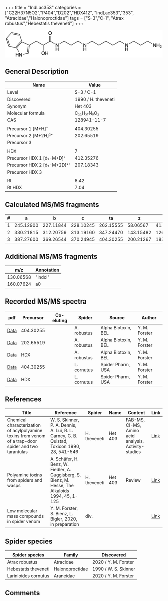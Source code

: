 +++
title = "IndLac353"
categories = ["C22H37N5O2","P404","D202","HDX412",
"IndLac353","353",
"Atracidae","Halonoproctidae"]
tags = ["S-3","C-1",
"Atrax robustus","Hebestatis theveneti"]
+++

![](/img/IndLac353.png)

## General Description

| Name                        | Value               |
|-----------------------------|---------------------|
| Level                       | S-3 / C-1                  |
| Discovered                  | 1990 / H. theveneti |
| Synonym                     | Het 403             |
| Molecular formula           | C₂₂H₃₇N₅O₂          |
| CAS                         | 128941-11-7         |
|                             |                     |
| Precursor 1 [M+H]⁺          | 404.30255           |
| Precursor 2 [M+2H]²⁺        | 202.65519           |
| Precursor 3                 |                     |
|                             |                     |
| HDX                         | 7                   |
| Precursor HDX 1 [d₇-M+D]⁺   | 412.35276           |
| Precursor HDX 2 [d₇-M+2D]²⁺ | 207.18343           |
| Precursor HDX 3             |                     |
|                             |                     |
| Rt                          | 8.42                    |
| Rt HDX                      | 7.04                    |

## Calculated MS/MS fragments

| # | a         | b         | c         | ta        | z         | y         | tz        |
|---|-----------|-----------|-----------|-----------|-----------|-----------|-----------|
| 1 | 245.12900 | 227.11844 | 228.10245 | 262.15555 | 58.06567  | 41.03912  | 75.09222  |
| 2 | 330.21815 | 312.20759 | 313.19160 | 347.24470 | 143.15482 | 126.12827 | 160.18137 |
| 3 | 387.27600 | 369.26544 | 370.24945 | 404.30255 | 200.21267 | 183.18612 | 217.23922 |

## Additional MS/MS fragments

| m/z       | Annotation |
|-----------|------------|
| 130.06568  | "indol"    |
| 160.07624  | a0         |

## Recorded MS/MS spectra

| pdf | Precursor | Co-eluting | Spider | Source | Author |
|-----|-----------|------------|--------|--------|--------|
| [Data](/pdf/A-robustus/404_IndLac353_Ar.pdf) | 404.30255  |            | A. robustus | Alpha Biotoxin, BEL | Y. M. Forster |
| [Data](/pdf/A-robustus/404_IndLac353_Ar_2.pdf) | 202.65519   |            | A. robustus | Alpha Biotoxin, BEL | Y. M. Forster |
| [Data](/pdf/A-robustus/404_IndLac353_Ar_HDX.pdf) | HDX   |            | A. robustus | Alpha Biotoxin, BEL | Y. M. Forster |
| [Data](/pdf/L-cornutus/404_IndLac353_Lc.pdf) | 404.30255 |           | L. cornutus | Spider Pharm, USA | Y. M. Forster |
| [Data](/pdf/L-cornutus/404_IndLac353_Lc_HDX.pdf) | HDX |           | L. cornutus | Spider Pharm, USA | Y. M. Forster |

## References

| Title                                                                                                 | Reference                                                                                         | Spider       | Name    | Content                                              | Link                                                                        |
|-------------------------------------------------------------------------------------------------------|---------------------------------------------------------------------------------------------------|--------------|---------|------------------------------------------------------|-----------------------------------------------------------------------------|
| Chemical characterization of acylpolyamine toxins from venom of a trap-door spider and two tarantulas | W. S. Skinner, P. A. Dennis, A. Lui, R. L. Carney, G. B. Quistad, Toxicon 1990, 28, 541-546       | H. theveneti | Het 403 | FAB-MS, CI-MS, Amino acid analysis, Activity-studies | [Link](https://www.sciencedirect.com/science/article/pii/004101019090298L)  |
| Polyamine toxins from spiders and wasps                                                               | A. Schäfer, H. Benz, W. Fiedler, A. Guggisberg, S. Bienz, M. Hesse, The Alkaloids 1994, 45, 1-125 | H. theveneti | Het 403 | Review                                               | [Link](https://www.sciencedirect.com/science/article/pii/S009995980860276X) |
| Low molecular mass compounds in spider venom      | Y. M. Forster, S. Bienz, L. Bigler, 2020, in preparation          | div.       |   |   | [Link](unknown) |

## Spider species

| Spider species       | Family          | Discovered           |
|----------------------|-----------------|----------------------|
| Atrax robustus | Atracidae | 2020 / Y. M. Forster |
| Hebestatis theveneti | Halonoproctidae | 1990 / W. S. Skinner |
| Larinioides cornutus | Araneidae | 2020 / Y. M. Forster |

## Comments